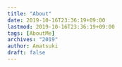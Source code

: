 ```yaml
---
title: "About"
date: 2019-10-16T23:36:19+09:00
lastmod: 2019-10-16T23:36:19+09:00
tags: [AboutMe]
archives: "2019"
author: Amatsuki
draft: false
---
```


